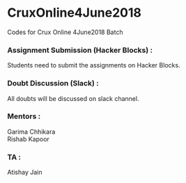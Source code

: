 # CruxOnline4June2018
Codes for Crux Online 4June2018 Batch

### Assignment Submission (Hacker Blocks) :
Students need to submit the assignments on Hacker Blocks.

### Doubt Discussion (Slack) :
All doubts will be discussed on slack channel.

### Mentors :
Garima Chhikara </br>
Rishab Kapoor

### TA :
Atishay Jain

